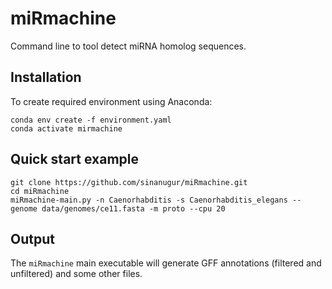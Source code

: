 # miRmachine
Command line to tool detect miRNA homolog sequences.

Installation
------------
To create required environment using Anaconda:

```
conda env create -f environment.yaml
conda activate mirmachine
```

Quick start example
-------------------
```
git clone https://github.com/sinanugur/miRmachine.git
cd miRmachine
miRmachine-main.py -n Caenorhabditis -s Caenorhabditis_elegans --genome data/genomes/ce11.fasta -m proto --cpu 20
```

Output
------
The `miRmachine` main executable will generate GFF annotations (filtered and unfiltered) and some other files.
